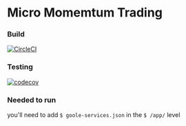 # Micro Momemtum Trading


### Build 
[![CircleCI](https://circleci.com/gh/gitsah/MicroMomentums.svg?style=svg)](https://circleci.com/gh/gitsah/MicroMomentums)

### Testing
[![codecov](https://codecov.io/gh/gitsah/MicroMomentums/branch/master/graph/badge.svg)](https://codecov.io/gh/gitsah/MicroMomentums)


### Needed to run
you'll need to add `$ goole-services.json`
in the `$ /app/` level 